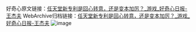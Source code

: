 好奇心原文链接：[任天堂新专利是回心转意，还是变本加厉？_游戏_好奇心日报-王杰夫](https://www.qdaily.com/articles/4025.html)
WebArchive归档链接：[任天堂新专利是回心转意，还是变本加厉？_游戏_好奇心日报-王杰夫](http://web.archive.org/web/20190623153448/https://www.qdaily.com/articles/4025.html)
![image](http://ww3.sinaimg.cn/large/007d5XDpgy1g3vdufp3iej30u02xkwzv)